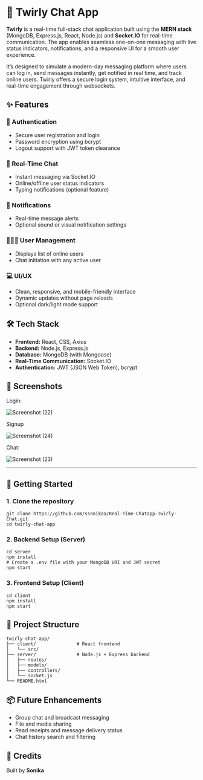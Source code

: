 <h1>💬 Twirly Chat App</h1>

<p>
  <strong>Twirly</strong> is a real-time full-stack chat application built using the <strong>MERN stack</strong> (MongoDB, Express.js, React, Node.js) 
  and <strong>Socket.IO</strong> for real-time communication. The app enables seamless one-on-one messaging with live status indicators, 
  notifications, and a responsive UI for a smooth user experience.
</p>

<p>
  It’s designed to simulate a modern-day messaging platform where users can log in, send messages instantly, get notified in real time, 
  and track online users. Twirly offers a secure login system, intuitive interface, and real-time engagement through websockets.
</p>



<h2>✨ Features</h2>

<h3>🔐 Authentication</h3>
<ul>
  <li>Secure user registration and login</li>
  <li>Password encryption using bcrypt</li>
  <li>Logout support with JWT token clearance</li>
</ul>

<h3>📡 Real-Time Chat</h3>
<ul>
  <li>Instant messaging via Socket.IO</li>
  <li>Online/offline user status indicators</li>
  <li>Typing notifications (optional feature)</li>
</ul>

<h3>🔔 Notifications</h3>
<ul>
  <li>Real-time message alerts</li>
  <li>Optional sound or visual notification settings</li>
</ul>

<h3>🧑‍🤝‍🧑 User Management</h3>
<ul>
  <li>Displays list of online users</li>
  <li>Chat initiation with any active user</li>
</ul>

<h3>💻 UI/UX</h3>
<ul>
  <li>Clean, responsive, and mobile-friendly interface</li>
  <li>Dynamic updates without page reloads</li>
  <li>Optional dark/light mode support</li>
</ul>



<h2>🛠️ Tech Stack</h2>
<ul>
  <li><strong>Frontend:</strong> React, CSS, Axios</li>
  <li><strong>Backend:</strong> Node.js, Express.js</li>
  <li><strong>Database:</strong> MongoDB (with Mongoose)</li>
  <li><strong>Real-Time Communication:</strong> Socket.IO</li>
  <li><strong>Authentication:</strong> JWT (JSON Web Token), bcrypt</li>
</ul>


<h2>📸 Screenshots</h2>

Login:

![Screenshot (22)](https://github.com/user-attachments/assets/6b5c0bbe-2287-4fc3-89b7-43ebd381b391)


Signup


![Screenshot (24)](https://github.com/user-attachments/assets/64e2cf23-fe15-4264-8b76-9dbc0354992e)



Chat:

![Screenshot (23)](https://github.com/user-attachments/assets/380506ef-9b33-4d8c-9c5d-9b236cbf21ec)


<hr/>
<h2>🚀 Getting Started</h2>

<h3>1. Clone the repository</h3>
<pre><code>git clone https://github.com/ssonikaa/Real-Time-Chatapp-Twirly-Chat.git
cd twirly-chat-app</code></pre>

<h3>2. Backend Setup (Server)</h3>
<pre><code>cd server
npm install
# Create a .env file with your MongoDB URI and JWT secret
npm start</code></pre>

<h3>3. Frontend Setup (Client)</h3>
<pre><code>cd client
npm install
npm start</code></pre>

<h2>📂 Project Structure</h2>
<pre><code>twirly-chat-app/
├── client/               # React frontend
│   └── src/
├── server/               # Node.js + Express backend
│   ├── routes/
│   ├── models/
│   ├── controllers/
│   └── socket.js
└── README.html
</code></pre>


<h2>📦 Future Enhancements</h2>
<ul>
  <li>Group chat and broadcast messaging</li>
  <li>File and media sharing</li>
  <li>Read receipts and message delivery status</li>
  <li>Chat history search and filtering</li>
</ul>



<h2>🙌 Credits</h2>
<p>
  Built by <strong>Sonika</strong><br/>
  </p>


